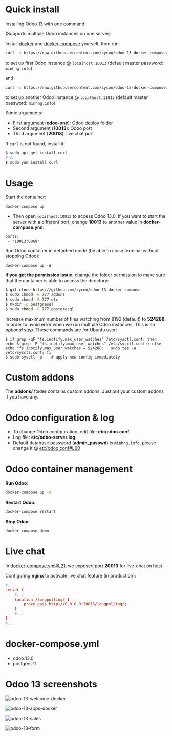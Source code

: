 # Quick install

Installing Odoo 13 with one command.

(Supports multiple Odoo instances on one server)

Install [docker](https://docs.docker.com/get-docker/) and [docker-compose](https://docs.docker.com/compose/install/) yourself, then run:

``` bash
curl -s https://raw.githubusercontent.com/zycon/odoo-13-docker-compose/master/run.sh | sudo bash -s odoo-one 10013 20013
```

to set up first Odoo instance @ `localhost:10013` (default master password: `minhng.info`)

and

``` bash
curl -s https://raw.githubusercontent.com/zycon/odoo-13-docker-compose/master/run.sh | sudo bash -s odoo-two 11013 21013
```

to set up another Odoo instance @ `localhost:11013` (default master password: `minhng.info`)

Some arguments:
* First argument (**odoo-one**): Odoo deploy folder
* Second argument (**10013**): Odoo port
* Third argument (**20013**): live chat port

If `curl` is not found, install it:

``` bash
$ sudo apt-get install curl
# or
$ sudo yum install curl
```

# Usage

Start the container:
``` sh
docker-compose up
```

* Then open `localhost:10013` to access Odoo 13.0. If you want to start the server with a different port, change **10013** to another value in **docker-compose.yml**:

```
ports:
 - "10013:8069"
```

Run Odoo container in detached mode (be able to close terminal without stopping Odoo):

```
docker-compose up -d
```

**If you get the permission issue**, change the folder permission to make sure that the container is able to access the directory:

``` sh
$ git clone https://github.com/zycon/odoo-13-docker-compose
$ sudo chmod -R 777 addons
$ sudo chmod -R 777 etc
$ mkdir -p postgresql
$ sudo chmod -R 777 postgresql
```

Increase maximum number of files watching from 8192 (default) to **524288**. In order to avoid error when we run multiple Odoo instances. This is an *optional step*. These commands are for Ubuntu user:

```
$ if grep -qF "fs.inotify.max_user_watches" /etc/sysctl.conf; then echo $(grep -F "fs.inotify.max_user_watches" /etc/sysctl.conf); else echo "fs.inotify.max_user_watches = 524288" | sudo tee -a /etc/sysctl.conf; fi
$ sudo sysctl -p    # apply new config immediately
```

# Custom addons

The **addons/** folder contains custom addons. Just put your custom addons if you have any.

# Odoo configuration & log

* To change Odoo configuration, edit file: **etc/odoo.conf**.
* Log file: **etc/odoo-server.log**
* Default database password (**admin_passwd**) is `minhng.info`, please change it @ [etc/odoo.conf#L60](/etc/odoo.conf#L60)

# Odoo container management

**Run Odoo**:

``` bash
docker-compose up -d
```

**Restart Odoo**:

``` bash
docker-compose restart
```

**Stop Odoo**:

``` bash
docker-compose down
```

# Live chat

In [docker-compose.yml#L21](docker-compose.yml#L21), we exposed port **20013** for live-chat on host.

Configuring **nginx** to activate live chat feature (in production):

``` conf
#...
server {
    #...
    location /longpolling/ {
        proxy_pass http://0.0.0.0:20013/longpolling/;
    }
    #...
}
#...
```

# docker-compose.yml

* odoo:13.0
* postgres:11

# Odoo 13 screenshots

![odoo-13-welcome-docker](screenshots/odoo-13-welcome-screenshot.png)

![odoo-13-apps-docker](screenshots/odoo-13-apps-screenshot.png)

![odoo-13-sales](screenshots/odoo-13-sales-screen.png)

![odoo-13-form](screenshots/odoo-13-sales-form.png)
